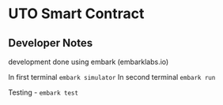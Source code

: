 # UTO Smart Contract

## Developer Notes
development done using embark (embarklabs.io)

In first terminal `embark simulator`
In second terminal `embark run`

Testing - `embark test`
